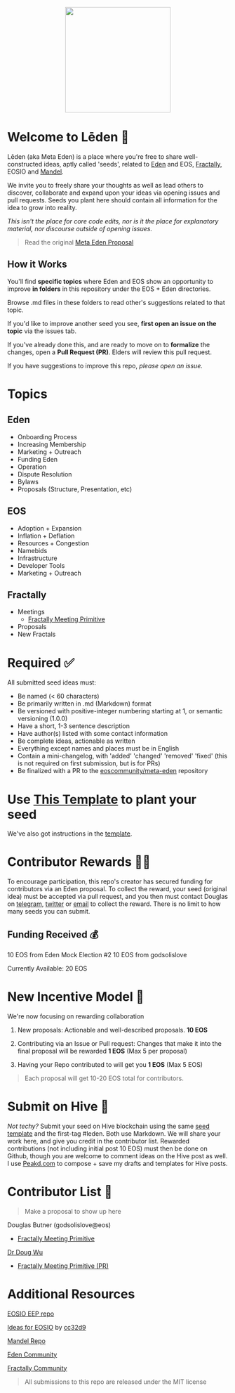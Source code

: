<p align="center">
  <img width="240" height="auto" src="https://upload.wikimedia.org/wikipedia/commons/8/81/Eos_logo.png">
</p>

# Welcome to Lēden 🌳
Lēden (aka Meta Eden) is a place where you're free to share well-constructed ideas, aptly called 'seeds', related to [Eden](https://genesis.eden.eoscommunity.org/) and EOS, [Fractally](https://fractally.com/), EOSIO and [Mandel](https://github.com/eosnetworkfoundation/mandel).  

We invite you to freely share your thoughts as well as lead others to discover, collaborate and expand upon your ideas via opening issues and pull requests. Seeds you plant here should contain all information for the idea to grow into reality.  

*This isn't the place for core code edits, nor is it the place for explanatory material, nor discourse outside of opening issues.*  

> Read the original [Meta Eden Proposal](https://forums.eoscommunity.org/t/smart-start-proposal-by-douglas-butner-of-cxc-world-eden-mock-election-2/4024?u=dougbutner)

## How it Works

You'll find **specific topics** where Eden and EOS show an opportunity to improve **in folders** in this repository under the EOS + Eden directories. 

Browse .md files in these folders to read other's suggestions related to that topic. 

If you'd like to improve another seed you see, **first open an issue on the topic** via the issues tab. 

If you've already done this, and are ready to move on to **formalize** the changes, open a **Pull Request (PR)**. Elders will review this pull request. 

If you have suggestions to improve this repo, *please open an issue.* 


# Topics


## Eden

- Onboarding Process 
- Increasing Membership
- Marketing + Outreach 
- Funding Eden 
- Operation
- Dispute Resolution
- Bylaws
- Proposals (Structure, Presentation, etc)

## EOS 

- Adoption + Expansion 
- Inflation + Deflation
- Resources + Congestion 
- Namebids
- Infrastructure 
- Developer Tools 
- Marketing + Outreach 

## Fractally

- Meetings
  - [Fractally Meeting Primitive](fractally/meetings/meeting-primitives.md)
- Proposals
- New Fractals

# Required ✅

All submitted seed ideas must: 

- Be named (< 60 characters)
- Be primarily written in .md (Markdown) format
- Be versioned with positive-integer numbering starting at 1, or semantic versioning (1.0.0)
- Have a short, 1-3 sentence description 
- Have author(s) listed with some contact information
- Be complete ideas, actionable as written  
- Everything except names and places must be in English
- Contain a mini-changelog, with 'added' 'changed' 'removed' 'fixed' (this is not required on first submission, but is for PRs)
- Be finalized with a PR to the [eoscommunity/meta-eden](https://github.com/eoscommunity/meta-eden) repository 
 
# Use [This Template](Seed%20Template.md) to plant your seed 

We've also got instructions in the [template](Seed%20Template.md).


# Contributor Rewards 👨‍💻

To encourage participation, this repo's creator has secured funding for contributors via an Eden proposal. To collect the reward, your seed (original idea) must be accepted via pull request, and you then must contact Douglas on [telegram](https://t.me/godsolislove), [twitter](https://twitter.com/dougbutner) or [email](mailto:dougbutner@gmail.com) to collect the reward. There is no limit to how many seeds you can submit. 

## Funding Received 💰
10 EOS from Eden Mock Election #2
10 EOS from godsolislove 

Currently Available: 20 EOS

# New Incentive Model 💸
We're now focusing on rewarding collaboration 

1. New proposals: Actionable and well-described proposals. **10 EOS**

2. Contributing via an Issue or Pull request: Changes that make it into the final proposal will be rewarded **1 EOS** (Max 5 per proposal)

3. Having your Repo contributed to will get you **1 EOS** (Max 5 EOS)

> Each proposal will get 10-20 EOS total for contributors.

# Submit on Hive 🐝

*Not techy?* Submit your seed on Hive blockchain using the same [seed template](Seed%20Template.md) and the first-tag #leden. Both use Markdown. We will share your work here, and give you credit in the contributor list. Rewarded contributions (not including initial post 10 EOS) must then be done on Github, though you are welcome to comment ideas on the Hive post as well. I use [Peakd.com](https://peakd.com) to compose + save my drafts and templates for Hive posts.

# Contributor List ‍👷
> Make a proposal to show up here 

Douglas Butner (godsolislove@eos)
- [Fractally Meeting Primitive](fractally/meetings/meeting-primitives.md) 

[Dr Doug Wu](https://twitter.com/WItsWAlkErWOo)
- [Fractally Meeting Primitive (PR)](fractally/meetings/meeting-primitives.md) 

# Additional Resources 

[EOSIO EEP repo](https://github.com/EOSIO/EEPs/) 

[Ideas for EOSIO](https://github.com/cc32d9/cc32d9_ideas_for_EOSIO) by [cc32d9](https://github.com/cc32d9/) 

[Mandel Repo](https://github.com/eosnetworkfoundation/mandel) 

[Eden Community](https://gofractally.com/feed) 

[Fractally Community](https://gofractally.com/feed) 

> All submissions to this repo are released under the MIT license  
